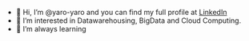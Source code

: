 - 👋 Hi, I’m @yaro-yaro and you can find my full profile at [LinkedIn](https://www.linkedin.com/in/jaroslav-urban-41b14515/) 
- 👀 I’m interested in Datawarehousing, BigData and Cloud Computing.
- 🌱 I’m always learning

<!---
yaro-yaro/yaro-yaro is a ✨ special ✨ repository because its `README.md` (this file) appears on your GitHub profile.
You can click the Preview link to take a look at your changes.
--->
